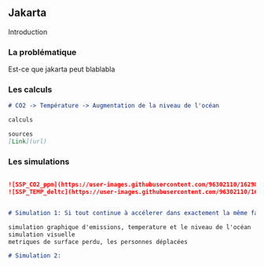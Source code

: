 ## Jakarta

Introduction



### La problématique

Est-ce que jakarta peut blablabla

### Les calculs


```markdown
# CO2 -> Température -> Augmentation de la niveau de l'océan

calculs

sources
[Link](url)
```

### Les simulations

```markdown

![SSP_CO2_ppm](https://user-images.githubusercontent.com/96302110/162988227-f8b2337a-68ba-4d88-ab65-908736ebcf57.png)
![SSP_TEMP_deltc](https://user-images.githubusercontent.com/96302110/162988600-17fd530a-bf9c-4ee6-96fe-0d1291db0b87.png)


# Simulation 1: Si tout continue à accélerer dans exactement la même façon

simulation graphique d'emissions, temperature et le niveau de l'océan
simulation visuelle
metriques de surface perdu, les personnes déplacées

# Simulation 2: 
